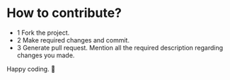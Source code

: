 # How to contribute?
- 1 Fork the project.
- 2 Make required changes and commit.
- 3 Generate pull request. Mention all the required description regarding changes you made.

Happy coding. 🙂